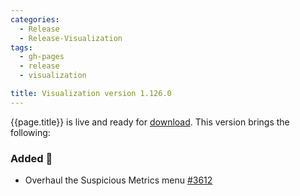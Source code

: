 ```yaml
---
categories:
  - Release
  - Release-Visualization
tags:
  - gh-pages
  - release
  - visualization

title: Visualization version 1.126.0
---
```


{{page.title}} is live and ready for [download](https://github.com/MaibornWolff/codecharta/releases/tag/vis-1.126.0).
This version brings the following:

### Added 🚀

- Overhaul the Suspicious Metrics menu [#3612](https://github.com/MaibornWolff/codecharta/pull/3612)
